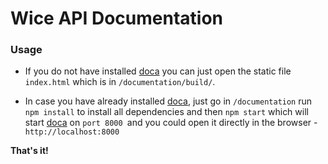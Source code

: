 # Wice API Documentation

### Usage

 - If you do not have installed [doca](https://github.com/cloudflare/doca) you can just open the static file ``index.html`` which is in ``/documentation/build/``.

 - In case you have already installed [doca](https://github.com/cloudflare/doca), just go in ``/documentation`` run ``npm install`` to install all dependencies and then ``npm start`` which will start [doca](https://github.com/cloudflare/doca) on ``port 8000 ``and you could open it directly in the browser - ``http://localhost:8000``


**That's it!**
